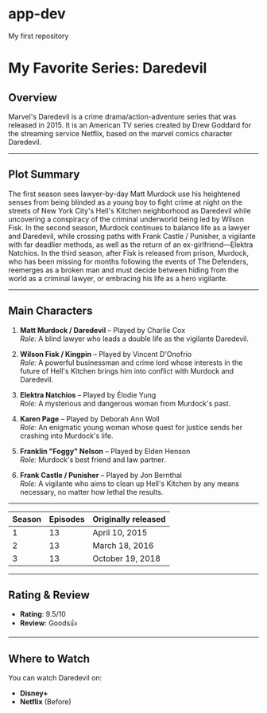 # app-dev
My first repository

# **My Favorite Series: Daredevil**

## **Overview**
Marvel's Daredevil is a crime drama/action-adventure series that was released in 2015. It is an American TV series created by Drew Goddard for the streaming service Netflix, based on the marvel comics character Daredevil.

---

## **Plot Summary**
The first season sees lawyer-by-day Matt Murdock use his heightened senses from being blinded as a young boy to fight crime at night on the streets of New York City's Hell's Kitchen neighborhood as Daredevil while uncovering a conspiracy of the criminal underworld being led by Wilson Fisk. In the second season, Murdock continues to balance life as a lawyer and Daredevil, while crossing paths with Frank Castle / Punisher, a vigilante with far deadlier methods, as well as the return of an ex-girlfriend—Elektra Natchios. In the third season, after Fisk is released from prison, Murdock, who has been missing for months following the events of The Defenders, reemerges as a broken man and must decide between hiding from the world as a criminal lawyer, or embracing his life as a hero vigilante.

---

## **Main Characters**
1. **Matt Murdock / Daredevil** – Played by Charlie Cox  
   *Role:* A blind lawyer who leads a double life as the vigilante Daredevil.

2. **Wilson Fisk / Kingpin** – Played by Vincent D'Onofrio  
   *Role:* A powerful businessman and crime lord whose interests in the future of Hell's Kitchen brings him into conflict with Murdock and Daredevil.

3. **Elektra Natchios** – Played by Élodie Yung  
   *Role:* A mysterious and dangerous woman from Murdock's past.

4. **Karen Page** – Played by Deborah Ann Woll  
   *Role:* An enigmatic young woman whose quest for justice sends her crashing into Murdock's life.

5. **Franklin "Foggy" Nelson** – Played by Elden Henson  
   *Role:* Murdock's best friend and law partner.

5. **Frank Castle / Punisher** – Played by Jon Bernthal  
   *Role:* A vigilante who aims to clean up Hell's Kitchen by any means necessary, no matter how lethal the results.

---

| **Season** | **Episodes** | **Originally released** |
| ---------- | -----------  | ----------------------- |
| 1          | 13           | April 10, 2015          |
| 2          | 13           | March 18, 2016          |
| 3          | 13           | October 19, 2018        |

---

## **Rating & Review**
- **Rating**: 9.5/10
- **Review**: Goods👍

---

## **Where to Watch**
You can watch Daredevil on:
- **Disney+**
- **Netflix** (Before)

